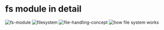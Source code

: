 # fs module in detail

![fs-module](https://user-images.githubusercontent.com/117756490/219879837-0ba49f9f-71fd-4366-9b8f-b205185dd2ce.png)
![filesystem](https://user-images.githubusercontent.com/117756490/219879834-0218be29-619c-451a-8075-b4fc85405426.jpeg)
![file-handling-concept](https://user-images.githubusercontent.com/117756490/219879832-76a7747b-c921-4ca7-8503-233266f99d21.jpeg)
![how file system works](https://user-images.githubusercontent.com/117756490/219879838-1c79884b-de83-43d8-8287-6072e12b54e9.jpeg)
